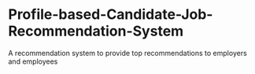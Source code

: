 # Profile-based-Candidate-Job-Recommendation-System
A recommendation system to provide top recommendations to employers and employees
